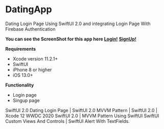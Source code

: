 # DatingApp

Dating Login Page Using SwiftUI 2.0 and integrating Login Page With Firebase Authentication


**You can see the ScreenShot for this app here [Login!](https://drive.google.com/file/d/1sMKLfvkijbU4KBYlFqTyaaxnK3FOd8vQ/view?usp=sharing)**
**[SignUp!](https://drive.google.com/file/d/1TL4o5tOhrstx949IbYnino6Btts1x1T6/view?usp=sharing)**

**Requirements**

- Xcode version 11.2.1+
- SwiftUI
- iPhone 8 or higher
- iOS 13.0+

**Functionality**

- Login page
- Singup page

SwiftUI 2.0 Dating Login Page | SwiftUI 2.0 MVVM Pattern | SwiftUI 2.0 | Xcode 12 WWDC 2020 SwiftUI 2.0 | MVVM Pattern Using SwiftUI
SwiftUI Custom Views And Controls | SwiftUI Alert With TextFields.

